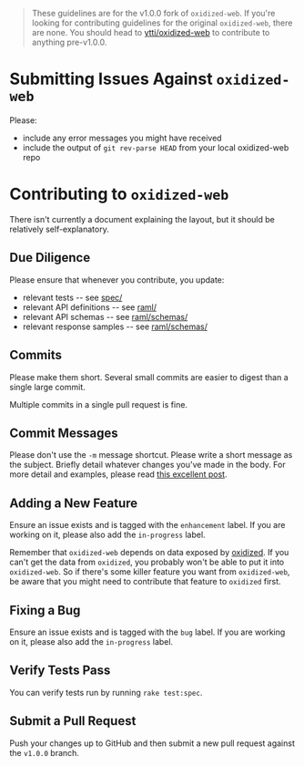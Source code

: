 > These guidelines are for the v1.0.0 fork of `oxidized-web`.  If you're looking
> for contributing guidelines for the original `oxidized-web`, there are none.
> You should head to [ytti/oxidized-web](https://github.com/ytti/oxidized-web)
> to contribute to anything pre-v1.0.0.

# Submitting Issues Against `oxidized-web`

Please:

 * include any error messages you might have received
 * include the output of `git rev-parse HEAD` from your local oxidized-web repo

# Contributing to `oxidized-web`

There isn't currently a document explaining the layout, but it should be
relatively self-explanatory.

## Due Diligence

Please ensure that whenever you contribute, you update:

* relevant tests -- see [spec/](spec/)
* relevant API definitions -- see [raml/](raml/)
* relevant API schemas -- see [raml/schemas/](raml/schemas/)
* relevant response samples -- see [raml/schemas/](raml/schemas/)

## Commits

Please make them short.  Several small commits are easier to digest than a
single large commit.

Multiple commits in a single pull request is fine.

## Commit Messages

Please don't use the `-m` message shortcut.  Please write a short message as
the subject.  Briefly detail whatever changes you've made in the body.  For more
detail and examples, please read
[this excellent post](http://chris.beams.io/posts/git-commit/).

## Adding a New Feature

Ensure an issue exists and is tagged with the `enhancement` label.  If you are
working on it, please also add the `in-progress` label.

Remember that `oxidized-web` depends on data exposed by
[oxidized](https://github.com/ytti/oxidized).  If you can't get the data from
`oxidized`, you probably won't be able to put it into `oxidized-web`.  So if
there's some killer feature you want from `oxidized-web`, be aware that you
might need to contribute that feature to `oxidized` first.

## Fixing a Bug

Ensure an issue exists and is tagged with the `bug` label.  If you are working
on it, please also add the `in-progress` label.

## Verify Tests Pass

You can verify tests run by running `rake test:spec`.

## Submit a Pull Request

Push your changes up to GitHub and then submit a new pull request against the
`v1.0.0` branch.
